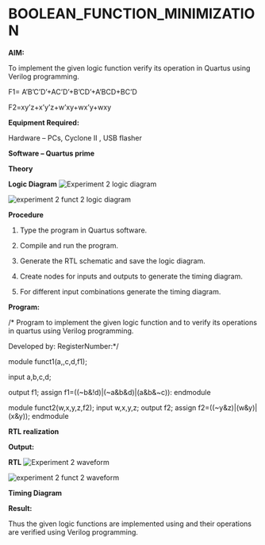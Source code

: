 # BOOLEAN_FUNCTION_MINIMIZATION

**AIM:**

To implement the given logic function verify its operation in Quartus using Verilog programming.

F1= A’B’C’D’+AC’D’+B’CD’+A’BCD+BC’D 

F2=xy’z+x’y’z+w’xy+wx’y+wxy

**Equipment Required:**

Hardware – PCs, Cyclone II , USB flasher

**Software – Quartus prime**

**Theory**

**Logic Diagram**
![Experiment 2 logic diagram ](https://github.com/user-attachments/assets/5a502f4d-b80c-4b8a-8b15-38726cdd5e92)


![experiment 2 funct 2 logic diagram](https://github.com/user-attachments/assets/1e13a05a-c219-4d3a-8ee8-4df4f27d887d)


**Procedure**

1.	Type the program in Quartus software.

2.	Compile and run the program.

3.	Generate the RTL schematic and save the logic diagram.

4.	Create nodes for inputs and outputs to generate the timing diagram.

5.	For different input combinations generate the timing diagram.


**Program:**

/* Program to implement the given logic function and to verify its operations in quartus using Verilog programming. 

Developed by: RegisterNumber:*/


module funct1(a,,c,d,f1);


input a,b,c,d;


output f1;
assign f1=((~b&!d)|(~a&b&d)|(a&b&~c)):
endmodule

module funct2(w,x,y,z,f2);
input w,x,y,z;
output f2;
assign f2=((~y&z)|(w&y)|(x&y));
endmodule

**RTL realization**

**Output:**

**RTL**
![Experiment 2 waveform](https://github.com/user-attachments/assets/df865574-b292-4fd3-ac9a-30b8033d77bb)

![experiment 2 funct 2 waveform ](https://github.com/user-attachments/assets/aeb86e93-2741-4ab8-9b36-be8bd183f38c)

**Timing Diagram**

**Result:**

Thus the given logic functions are implemented using and their operations are verified using Verilog programming.


